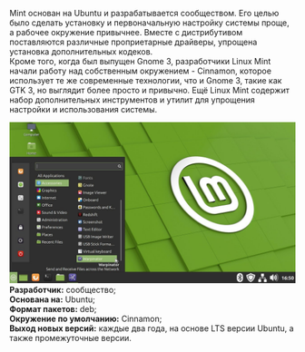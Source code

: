 Mint основан на Ubuntu и разрабатывается сообществом. Его целью было сделать установку и первоначальную настройку системы проще, а рабочее окружение привычнее. Вместе с дистрибутивом поставляются различные проприетарные драйверы, упрощена установка дополнительных кодеков.  
Кроме того, когда был выпущен Gnome 3, разработчики Linux Mint начали работу над собственным окружением - Cinnamon, которое использует те же современные технологии, что и Gnome 3, такие как GTK 3, но выглядит более просто и привычно. Ещё Linux Mint содержит набор дополнительных инструментов и утилит для упрощения настройки и использования системы.


![image.png](../images/linux-mint_1.png)  
**Разработчик:** сообщество;  
**Основана на:** Ubuntu;  
**Формат пакетов:** deb;  
**Окружение по умолчанию:** Cinnamon;  
**Выход новых версий:** каждые два года, на основе LTS версии Ubuntu, а также промежуточные версии.

